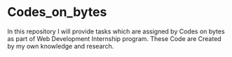 # Codes_on_bytes
In this repository I will provide  tasks which are assigned by Codes on bytes  as part of Web Development Internship program. These Code are Created by my own knowledge and research. 
